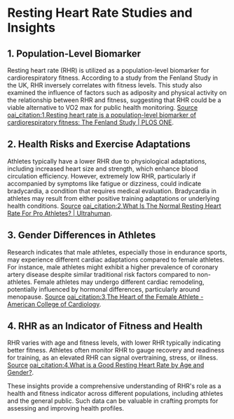 # Resting Heart Rate Studies and Insights

## 1. Population-Level Biomarker

Resting heart rate (RHR) is utilized as a population-level biomarker for cardiorespiratory fitness. According to a study from the Fenland Study in the UK, RHR inversely correlates with fitness levels. This study also examined the influence of factors such as adiposity and physical activity on the relationship between RHR and fitness, suggesting that RHR could be a viable alternative to VO2 max for public health monitoring. [Source](https://journals.plos.org/plosone/article?id=10.1371/journal.pone.0237090) [oai_citation:1,Resting heart rate is a population-level biomarker of cardiorespiratory fitness: The Fenland Study | PLOS ONE](https://journals.plos.org/plosone/article?id=10.1371/journal.pone.0285272).

## 2. Health Risks and Exercise Adaptations

Athletes typically have a lower RHR due to physiological adaptations, including increased heart size and strength, which enhance blood circulation efficiency. However, extremely low RHR, particularly if accompanied by symptoms like fatigue or dizziness, could indicate bradycardia, a condition that requires medical evaluation. Bradycardia in athletes may result from either positive training adaptations or underlying health conditions. [Source](https://blog.ultrahuman.com/what-is-the-normal-resting-heart-rate-for-pro-athletes/) [oai_citation:2,What Is The Normal Resting Heart Rate For Pro Athletes? | Ultrahuman](https://blog.ultrahuman.com/blog/what-is-the-normal-resting-heart-rate-for-pro-athletes/).

## 3. Gender Differences in Athletes

Research indicates that male athletes, especially those in endurance sports, may experience different cardiac adaptations compared to female athletes. For instance, male athletes might exhibit a higher prevalence of coronary artery disease despite similar traditional risk factors compared to non-athletes. Female athletes may undergo different cardiac remodeling, potentially influenced by hormonal differences, particularly around menopause. [Source](https://www.acc.org/latest-in-cardiology/articles/2021/05/03/12/42/the-heart-of-the-female-athlete) [oai_citation:3,The Heart of the Female Athlete - American College of Cardiology](https://www.acc.org/latest-in-cardiology/articles/2018/06/11/13/33/the-heart-of-the-female-athlete.).

## 4. RHR as an Indicator of Fitness and Health

RHR varies with age and fitness levels, with lower RHR typically indicating better fitness. Athletes often monitor RHR to gauge recovery and readiness for training, as an elevated RHR can signal overtraining, stress, or illness. [Source](https://www.verywellfit.com/what-is-a-good-resting-heart-rate-3422402) [oai_citation:4,What is a Good Resting Heart Rate by Age and Gender?](https://www.verywellfit.com/resting-heart-rate-3432632).

These insights provide a comprehensive understanding of RHR's role as a health and fitness indicator across different populations, including athletes and the general public. Such data can be valuable in crafting prompts for assessing and improving health profiles.